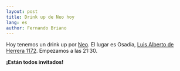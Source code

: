 ```yaml
---
layout: post
title: Drink up de Neo hoy
lang: es
author: Fernando Briano
---
```

Hoy tenemos un drink up por [Neo](http://neo.com). El lugar es Osadia, [Luis Alberto de Herrera 1172](https://maps.google.com/maps/ms?msid=207929239109503485147.0004d887204737faa5cdf&msa=0&ll=-34.906274,-56.136577&spn=0.001494,0.00284). Empezamos a las 21:30.

**¡Est&aacute;n todos invitados!**
